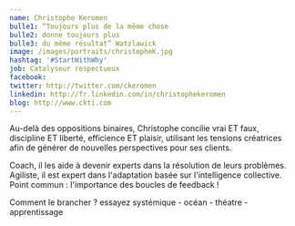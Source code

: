 ```yaml
---
name: Christophe Keromen
bulle1: “Toujours plus de la même chose 
bulle2: donne toujours plus 
bulle3: du même résultat” Watzlawick
image: /images/portraits/christopheK.jpg
hashtag: '#StartWithWhy'
job: Catalyseur respectueux
facebook: 
twitter: http://twitter.com/ckeromen
linkedin: http://fr.linkedin.com/in/christophekeromen
blog: http://www.ckti.com
---
```

Au-delà des oppositions binaires, Christophe concilie vrai ET faux, discipline ET liberté, efficience ET plaisir, utilisant les tensions créatrices afin de générer de nouvelles perspectives pour ses clients.

Coach, il les aide à devenir experts dans la résolution de leurs problèmes.
Agiliste, il est expert dans l'adaptation basée sur l'intelligence collective.
Point commun : l'importance des boucles de feedback !

Comment le brancher ? essayez systémique - océan - théatre - apprentissage